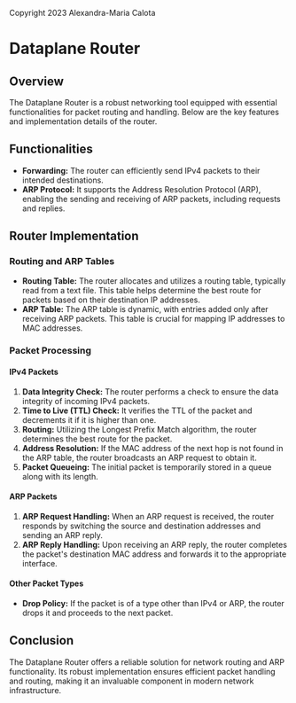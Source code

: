 Copyright 2023 Alexandra-Maria Calota
# Dataplane Router

## Overview

The Dataplane Router is a robust networking tool equipped with essential functionalities for packet routing and handling. Below are the key features and implementation details of the router.

## Functionalities

- **Forwarding:** The router can efficiently send IPv4 packets to their intended destinations.
- **ARP Protocol:** It supports the Address Resolution Protocol (ARP), enabling the sending and receiving of ARP packets, including requests and replies.

## Router Implementation

### Routing and ARP Tables

- **Routing Table:** The router allocates and utilizes a routing table, typically read from a text file. This table helps determine the best route for packets based on their destination IP addresses.
- **ARP Table:** The ARP table is dynamic, with entries added only after receiving ARP packets. This table is crucial for mapping IP addresses to MAC addresses.

### Packet Processing

#### IPv4 Packets

1. **Data Integrity Check:** The router performs a check to ensure the data integrity of incoming IPv4 packets.
2. **Time to Live (TTL) Check:** It verifies the TTL of the packet and decrements it if it is higher than one.
3. **Routing:** Utilizing the Longest Prefix Match algorithm, the router determines the best route for the packet.
4. **Address Resolution:** If the MAC address of the next hop is not found in the ARP table, the router broadcasts an ARP request to obtain it.
5. **Packet Queueing:** The initial packet is temporarily stored in a queue along with its length.

#### ARP Packets

1. **ARP Request Handling:** When an ARP request is received, the router responds by switching the source and destination addresses and sending an ARP reply.
2. **ARP Reply Handling:** Upon receiving an ARP reply, the router completes the packet's destination MAC address and forwards it to the appropriate interface.

#### Other Packet Types

- **Drop Policy:** If the packet is of a type other than IPv4 or ARP, the router drops it and proceeds to the next packet.

## Conclusion

The Dataplane Router offers a reliable solution for network routing and ARP functionality. Its robust implementation ensures efficient packet handling and routing, making it an invaluable component in modern network infrastructure.
